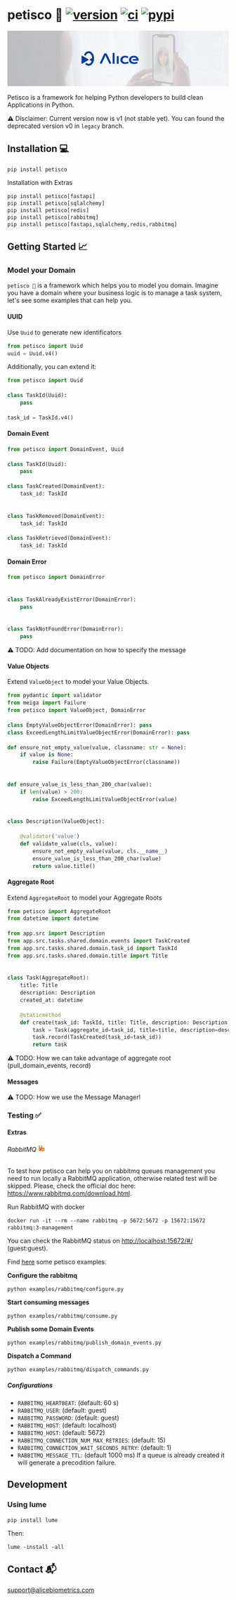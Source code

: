 # petisco 🍪  [![version](https://img.shields.io/github/release/alice-biometrics/petisco/all.svg)](https://github.com/alice-biometrics/petisco/releases) [![ci](https://github.com/alice-biometrics/petisco/workflows/ci/badge.svg)](https://github.com/alice-biometrics/petisco/actions) [![pypi](https://img.shields.io/pypi/dm/petisco)](https://pypi.org/project/petisco/)

<img src="https://github.com/alice-biometrics/custom-emojis/blob/master/images/alice_header.png" width=auto>

Petisco is a framework for helping Python developers to build clean Applications in Python.

⚠️ Disclaimer: Current version now is v1 (not stable yet). 
You can found the deprecated version v0 in `legacy` branch.


## Installation :computer:

```console
pip install petisco
```

Installation with Extras 

```console
pip install petisco[fastapi]
pip install petisco[sqlalchemy]
pip install petisco[redis]
pip install petisco[rabbitmq]
pip install petisco[fastapi,sqlalchemy,redis,rabbitmq]
```

## Getting Started :chart_with_upwards_trend:	
    
### Model your Domain

`petisco 🍪` is a framework which helps you to model you domain. 
Imagine you have a domain where your business logic is to manage a task system, let's see some examples that can help you.

#### UUID

Use `Uuid` to generate new identificators

```python
from petisco import Uuid
uuid = Uuid.v4()
```

Additionally, you can extend it:

```python
from petisco import Uuid

class TaskId(Uuid):
    pass

task_id = TaskId.v4()
```

#### Domain Event

```python
from petisco import DomainEvent, Uuid

class TaskId(Uuid):
    pass

class TaskCreated(DomainEvent):
    task_id: TaskId


class TaskRemoved(DomainEvent):
    task_id: TaskId

class TaskRetrieved(DomainEvent):
    task_id: TaskId
```


#### Domain Error

```python
from petisco import DomainError


class TaskAlreadyExistError(DomainError):
    pass


class TaskNotFoundError(DomainError):
    pass
```

⚠️ TODO: Add documentation on how to specify the message

#### Value Objects

Extend `ValueObject` to model your Value Objects.

```python
from pydantic import validator
from meiga import Failure
from petisco import ValueObject, DomainError

class EmptyValueObjectError(DomainError): pass
class ExceedLengthLimitValueObjectError(DomainError): pass

def ensure_not_empty_value(value, classname: str = None):
    if value is None:
        raise Failure(EmptyValueObjectError(classname))


def ensure_value_is_less_than_200_char(value):
    if len(value) > 200:
        raise ExceedLengthLimitValueObjectError(value)


class Description(ValueObject):

    @validator('value')
    def validate_value(cls, value):
        ensure_not_empty_value(value, cls.__name__)
        ensure_value_is_less_than_200_char(value)
        return value.title()
```

#### Aggregate Root

Extend `AggregateRoot` to model your Aggregate Roots
 
```python
from petisco import AggregateRoot
from datetime import datetime

from app.src import Description
from app.src.tasks.shared.domain.events import TaskCreated
from app.src.tasks.shared.domain.task_id import TaskId
from app.src.tasks.shared.domain.title import Title


class Task(AggregateRoot):
    title: Title
    description: Description
    created_at: datetime

    @staticmethod
    def create(task_id: TaskId, title: Title, description: Description):
        task = Task(aggregate_id=task_id, title=title, description=description, created_at=datetime.utcnow())
        task.record(TaskCreated(task_id=task_id))
        return task
```

⚠️ TODO: How we can take advantage of aggregate root (pull_domain_events, record)

#### Messages 
⚠️ TODO: How we use the Message Manager!

### Testing :white_check_mark:

#### Extras

###### RabbitMQ <img src="https://github.com/alice-biometrics/custom-emojis/blob/master/images/rabbitmq.png" width="16">

To test how petisco can help you on rabbitmq queues management you need to run locally a RabbitMQ application, otherwise related test will be skipped.
Please, check the official doc here: https://www.rabbitmq.com/download.html.

Run RabbitMQ with docker

```console
docker run -it --rm --name rabbitmq -p 5672:5672 -p 15672:15672 rabbitmq:3-management
```

You can check the RabbitMQ status on [http://localhost:15672/#/](http://localhost:15672/#/) (guest:guest).

Find [here](examples/rabbitmq) some petisco examples.

**Configure the rabbitmq**

```console
python examples/rabbitmq/configure.py
```

**Start consuming messages**

```console
python examples/rabbitmq/consume.py
```

**Publish some Domain Events**

```console
python examples/rabbitmq/publish_domain_events.py
```

**Dispatch a Command**

```console
python examples/rabbitmq/dispatch_commands.py
```

##### Configurations

* `RABBITMQ_HEARTBEAT`: (default: 60 s)
* `RABBITMQ_USER`: (default: guest)
* `RABBITMQ_PASSWORD`: (default: guest)
* `RABBITMQ_HOST`: (default: localhost)
* `RABBITMQ_HOST`: (default: 5672)
* `RABBITMQ_CONNECTION_NUM_MAX_RETRIES`: (default: 15)
* `RABBITMQ_CONNECTION_WAIT_SECONDS_RETRY`: (default: 1)
* `RABBITMQ_MESSAGE_TTL`: (default 1000 ms) If a queue is already created it will generate a precodition failure.


## Development

### Using lume

```console
pip install lume
```

Then:

```console 
lume -install -all
```


## Contact :mailbox_with_mail:

support@alicebiometrics.com
